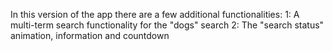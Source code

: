 In this version of the app there are a few additional functionalities: 
1: A multi-term search functionality for the "dogs" search 
2: The "search status" animation, information and countdown
